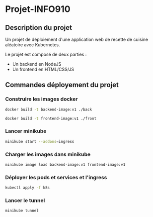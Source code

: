 # Projet-INFO910

## Description du projet

Un projet de déploiement d'une application web de recette de cuisine aléatoire avec Kubernetes.

Le projet est composé de deux parties :
- Un backend en NodeJS
- Un frontend en HTML/CSS/JS

## Commandes déployement du projet

### Construire les images docker

```bash
docker build -t backend-image:v1 ./back

docker build -t frontend-image:v1 ./front
```

### Lancer minikube

```bash
minikube start --addons=ingress
```

### Charger les images dans minikube

```bash
minikube image load backend-image:v1 frontend-image:v1
```

### Déployer les pods et services et l'ingress

```bash
kubectl apply -f k8s
```

### Lancer le tunnel

```bash
minikube tunnel
```